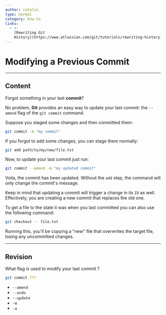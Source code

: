 ```yaml
---
author: catalin
type: normal
category: how-to
links:
  - >-
    [Rewriting Git
    History](https://www.atlassian.com/git/tutorials/rewriting-history){website}
---
```


# Modifying a Previous Commit


---

## Content

Forgot something in your last **commit**?

No problem, **Git** provides an easy way to update your last commit: the `--amend` flag of the `git commit` command.

Suppose you staged some changes and then committed them:

```bash
git commit -m "my commit"
```

If you forgot to add some changes, you can stage them normally:

```bash
git add path/to/my/new/file.txt
```

Now, to update your last commit just run:

```bash
git commit --amend -m "my updated commit"
```

Voila, the commit has been updated. Without  the `add` step, the command will only change the commit's message. 

Keep in mind that updating a commit will trigger a change in its `ID` as well. Effectively, you are creating a new commit that replaces the old one.

To get a file to the state it was when you last committed you can also use the following command:

```bash
git checkout -- file.txt
```

Running this, you'll be copying a "new" file that overwrites the target file, losing any uncommitted changes.


---

## Revision

What flag is used to modify your last commit ?

```bash
git commit ???
```

- `--amend`
- `--undo`
- `--update`
- `-m`
- `-a`
